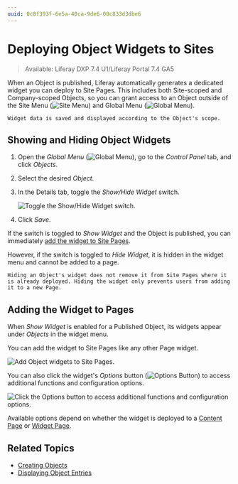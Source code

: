 ```yaml
---
uuid: 0c8f393f-6e5a-40ca-9de6-00c833d3dbe6
---
```

# Deploying Object Widgets to Sites

> Available: Liferay DXP 7.4 U1/Liferay Portal 7.4 GA5

When an Object is published, Liferay automatically generates a dedicated widget you can deploy to Site Pages. This includes both Site-scoped and Company-scoped Objects, so you can grant access to an Object outside of the Site Menu (![Site Menu](../../images/icon-menu.png)) and Global Menu (![Global Menu](../../images/icon-applications-menu.png)).

```{note}
Widget data is saved and displayed according to the Object's scope.
```

## Showing and Hiding Object Widgets

1. Open the *Global Menu* (![Global Menu](../../images/icon-applications-menu.png)), go to the *Control Panel* tab, and click *Objects*.

1. Select the desired *Object*.

1. In the Details tab, toggle the *Show/Hide Widget* switch.

   ![Toggle the Show/Hide Widget switch.](./deploying-object-widgets-to-sites/images/01.png)

1. Click *Save*.

If the switch is toggled to *Show Widget* and the Object is published, you can immediately [add the widget to Site Pages](#adding-the-widget-to-pages).

However, if the switch is toggled to *Hide Widget*, it is hidden in the widget menu and cannot be added to a page.

```{note}
Hiding an Object's widget does not remove it from Site Pages where it is already deployed. Hiding the widget only prevents users from adding it to a new Page.
```

## Adding the Widget to Pages

When *Show Widget* is enabled for a Published Object, its widgets appear under *Objects* in the widget menu.

You can add the widget to Site Pages like any other Page widget.

![Add Object widgets to Site Pages.](./deploying-object-widgets-to-sites/images/02.png)

You can also click the widget's *Options* button (![Options Button](../../images/icon-actions.png)) to access additional functions and configuration options.

![Click the Options button to access additional functions and configuration options.](./deploying-object-widgets-to-sites/images/03.png)

Available options depend on whether the widget is deployed to a [Content Page](../../site-building/creating-pages/using-content-pages/using-widgets-on-a-content-page.md) or [Widget Page](../../site-building/creating-pages/using-widget-pages.md).

## Related Topics

* [Creating Objects](./creating-and-managing-objects/creating-objects.md)
* [Displaying Object Entries](./displaying-object-entries.md)

